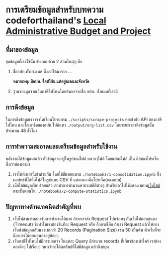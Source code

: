 # การเตรียมข้อมูลสำหรับบทความ codeforthailand's [Local Administrative Budget and Project](https://codeforthailand.github.io/2019-local-administrative-budget-and-projects)

## ที่มาของข้อมูล

ชุดข้อมูลที่เราใช้นั้นประกอบด้วย 2 ส่วนใหญ่ๆ คือ

1. ชื่ออปท.ทั้งประเทศ ซึ่งเราได้มาจาก ...

    **หมายเหตุ: มีอปท. ชื่อซำ้กัน แต่อยู่ละคนละจังหวัด**

2. ฐานของมูลจากเว็บภาษีไปไหนโดยค้นหาจากชื่อ อปท. ทั้งหมดที่เรามี

## การดึงข้อมูล

ในการดึงข้อมูลเรา เราได้เขียนโปรแกรม `./scripts/scrape-projects` ต่อเข้ากับ API ของภาษีไปไหน และไล่เอาชื่อของอปท.ไปค้นหา `./output/org-list.csv` โดยระยะเวลาดึงข้อมูลนั้น ประมาณ 48 ชั่วโมง

## การทำความสะอาดและเตรียมข้อมูลสำหรับใช้งาน

หลังจากได้ข้อมูลมาแล้ว ตัวข้อมูลจะอยู่ในรูปของไฟล์ หลายๆไฟล์ โดยแต่ละไฟล์ เป็น ลิสของโปรเจ็ค ซึ่งเราต้องเอามา 

1. เราไฟล์เหล่านี้เข้าด้วยกัน โดยใช้ขั้นตอนตาม  `./notebooks/1-consolidation.ipynb` ซึ่งผลลัพธ์ที่ได้คือไฟล์ในรูปแบบ CSV ที่ แต่ละแถวคือ​โปรเจ็ค(ของอปท)
2. เมื่อได้ข้อมูลเรียบร้อยแล้ว เราทำการคำนวนค่าทางสถิติต่างๆ สำหรับเอาไปใช้แสดงผลบน[เว็บไซต์][url] ตามขั้นตอนใน `./notebooks/2-compute-statistics.ipynb`

## ปัญหาทางด้านเทคนิคสำคัญที่พบ

1. เว็บไม่สามารถลองรับการทำงานได้มาก ถ้าหาเราส่ง Request ไปพร้อมๆ กันเว็บไม่ตอบสนอง (Timeout) ซึ่งทำให้เราต้องรันทีละ Request หรือ อีกกรณีคือ ถ้าเรา Request แล้วให้ทางเว็บส่งข้อมูลกลับมา  มากกว่า 20 Records (Pagination Size) เช่น 50 เป็นต้น ตัวเว็บก็จะมีอาการไม่ตอบสนองอยู่บ่อยๆ
2. เว็บภาษีไปไหนไม่มีการบอกว่า ในแต่ละ Query มีจำนวน records ที่เกี่ยวข้องเท่าไหร่ เราต้องลองดึงๆ ไปเรื่อยๆ จนกว่าจะได้ผลลัพธ์ที่ไม่มีข้อมูล แล้วถึงหยุด

[url]: https://codeforthailand.github.io/2019-local-administrative-budget-and-projects
